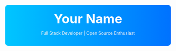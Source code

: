 <div align="center">
  <div style="display: inline-block; background: linear-gradient(to right, #00c6ff, #0072ff); padding: 20px; width: 100%; border-radius: 10px;">
    <h1 style="color: white; font-size: 3em; margin: 0;">Your Name</h1>
    <p style="color: #f0f0f0;">Full Stack Developer | Open Source Enthusiast</p>
  </div>
</div>
